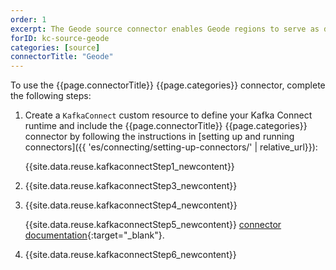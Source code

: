 ```yaml
---
order: 1
excerpt: The Geode source connector enables Geode regions to serve as data sources for Kafka topics.
forID: kc-source-geode
categories: [source]
connectorTitle: "Geode"
---
```


To use the {{page.connectorTitle}} {{page.categories}} connector, complete the following steps:

1. Create a `KafkaConnect` custom resource to define your Kafka Connect runtime and include the {{page.connectorTitle}} {{page.categories}} connector by following the instructions in [setting up and running connectors]({{ 'es/connecting/setting-up-connectors/' | relative_url}}):

   {{site.data.reuse.kafkaconnectStep1_newcontent}}

2. {{site.data.reuse.kafkaconnectStep3_newcontent}}  

3. {{site.data.reuse.kafkaconnectStep4_newcontent}}
   
   {{site.data.reuse.kafkaconnectStep5_newcontent}} [connector documentation](https://github.com/apache/geode-kafka-connector?tab=readme-ov-file#geodekafkasource-properties){:target="_blank"}. 
        

4. {{site.data.reuse.kafkaconnectStep6_newcontent}}
